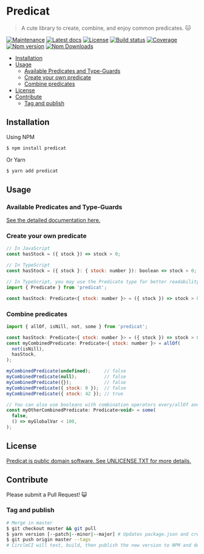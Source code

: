 # Predicat <!-- omit in toc -->

> A cute library to create, combine, and enjoy common predicates. 🐱

[![Maintenance](https://img.shields.io/badge/maintained%3F-yes-blue?style=flat-square)](https://github.com/vguillou/predicat/graphs/commit-activity)
[![Latest docs](https://img.shields.io/badge/latest-docs-blue?style=flat-square)](https://vguillou.github.io/predicat/latest/)
[![License](https://img.shields.io/github/license/vguillou/predicat?color=blue&style=flat-square)](https://github.com/vguillou/predicat/blob/master/LICENSE)
[![Build status](https://img.shields.io/circleci/build/gh/vguillou/predicat/master?style=flat-square)](https://app.circleci.com/pipelines/github/vguillou/predicat)
[![Coverage](https://img.shields.io/codecov/c/gh/vguillou/predicat/master?style=flat-square)](https://codecov.io/gh/vguillou/predicat)
[![Npm version](https://img.shields.io/npm/v/predicat?color=orange&style=flat-square)](https://www.npmjs.com/package/predicat)
[![Npm Downloads](https://img.shields.io/npm/dw/predicat?color=orange&style=flat-square)](https://www.npmjs.com/package/predicat)

- [Installation](#installation)
- [Usage](#usage)
  - [Available Predicates and Type-Guards](#available-predicates-and-type-guards)
  - [Create your own predicate](#create-your-own-predicate)
  - [Combine predicates](#combine-predicates)
- [License](#license)
- [Contribute](#contribute)
  - [Tag and publish](#tag-and-publish)

## Installation

Using NPM

```bash
$ npm install predicat
```

Or Yarn

```bash
$ yarn add predicat
```

## Usage

### Available Predicates and Type-Guards
[See the detailed documentation here.](https://vguillou.github.io/predicat/latest/)

### Create your own predicate
```js
// In JavaScript
const hasStock = ({ stock }) => stock > 0;

// In TypeScript
const hasStock = ({ stock }: { stock: number }): boolean => stock > 0;

// In TypeScript, you may use the Predicate type for better readability
import { Predicate } from 'predicat';

const hasStock: Predicate<{ stock: number }> = ({ stock }) => stock > 0;
```

### Combine predicates
```js
import { allOf, isNill, not, some } from 'predicat';

const hasStock: Predicate<{ stock: number }> = ({ stock }) => stock > 0;
const myCombinedPredicate: Predicate<{ stock: number }> = allOf(
  not(isNill),
  hasStock,
);

myCombinedPredicate(undefined);     // false
myCombinedPredicate(null);          // false
myCombinedPredicate({});            // false
myCombinedPredicate({ stock: 0 });  // false
myCombinedPredicate({ stock: 42 }); // true

// You can also use booleans with combination operators every/allOf and some/oneOf
const myOtherCombinedPredicate: Predicate<void> = some(
  false,
  () => myGlobalVar < 100,
);
```

## License

[Predicat is public domain software. See UNLICENSE.TXT for more details.](https://github.com/vguillou/predicat/blob/master/UNLICENSE.txt)

## Contribute

Please submit a Pull Request! 😺

### Tag and publish

```bash
# Merge in master
$ git checkout master && git pull
$ yarn version [--patch|--minor|--major] # Updates package.json and creates an annotated git tag
$ git push origin master --tags
# CircleCI will test, build, then publish the new version to NPM and deploy the documentation to the 'gh-pages' branch
```
